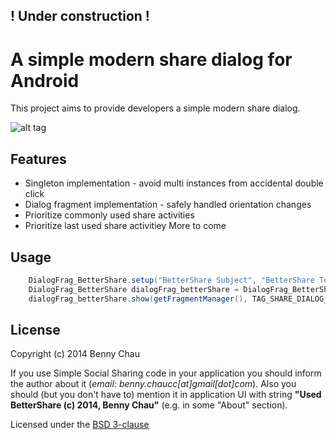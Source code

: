 ## ! Under construction !

# A simple modern share dialog for Android

This project aims to provide developers a simple modern share dialog.

![alt tag](https://raw.github.com/turbo2pointo/BetterShare/master/demo.png)

## Features
- Singleton implementation - avoid multi instances from accidental double click
- Dialog fragment implementation - safely handled orientation changes
- Prioritize commonly used share activities
- Prioritize last used share activitiey
More to come

## Usage

``` java
    DialogFrag_BetterShare.setup("BetterShare Subject", "BetterShare Text", true);
    DialogFrag_BetterShare dialogFrag_betterShare = DialogFrag_BetterShare.getInstance();
    dialogFrag_betterShare.show(getFragmentManager(), TAG_SHARE_DIALOG_FRAGMENT);
```
## License
Copyright (c) 2014 Benny Chau 

If you use Simple Social Sharing code in your application you should inform the author about it (*email: benny.chaucc[at]gmail[dot]com*). Also you should (but you don't have to) mention it in application UI with string **"Used BetterShare (c) 2014, Benny Chau"** (e.g. in some "About" section).

Licensed under the [BSD 3-clause](http://www.opensource.org/licenses/BSD-3-Clause)